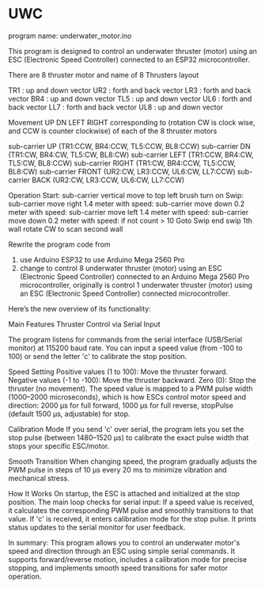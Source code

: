 # UWC
program name: underwater_motor.ino

This program is designed to control an underwater thruster (motor) using an ESC (Electronic Speed Controller) connected to an ESP32 microcontroller. 

There are 8 thruster motor and name of 8 Thrusters layout 

TR1 : up and down vector 
UR2 : forth and back vector
LR3 : forth and back vector
BR4 : up and down vector
TL5 : up and down vector
UL6 : forth and back vector
LL7 : forth and back vector
UL8 : up and down vector

Movement UP DN LEFT RIGHT corresponding to (rotation CW is clock wise, and CCW is counter clockwise) of each of the 8 thruster motors

sub-carrier UP (TR1:CCW, BR4:CCW, TL5:CCW, BL8:CCW)
sub-carrier DN (TR1:CW, BR4:CW, TL5:CW,  BL8:CW)
sub-carrier LEFT (TR1:CCW, BR4:CW, TL5:CW, BL8:CCW)
sub-carrier RIGHT (TR1:CW, BR4:CCW, TL5:CCW, BL8:CW)
sub-carrier FRONT (UR2:CW, LR3:CCW, UL6:CW, LL7:CCW)
sub-carrier BACK  (UR2:CW, LR3:CCW, UL6:CW, LL7:CCW)

Operation
Start:
sub-carrier vertical move to top left 
brush turn on
Swip:
sub-carrier move right 1.4 meter with speed:
sub-carrier move down 0.2 meter with speed:
sub-carrier move left 1.4 meter with speed:
sub-carrier move down 0.2 meter with speed:
if not count > 10 Goto Swip
end swip 1th wall
rotate CW to scan second wall

Rewrite the program code from 
1. use Arduino ESP32 to use Arduino Mega 2560 Pro
2. change to control 8 underwater thruster (motor) using an ESC (Electronic Speed Controller) connected to an Arduino Mega 2560 Pro microcontroller, originally is control 1 underwater thruster (motor) using an ESC (Electronic Speed Controller) connected microcontroller.

Here’s the new overview of its functionality:

Main Features
Thruster Control via Serial Input

The program listens for commands from the serial interface (USB/Serial monitor) at 115200 baud rate.
You can input a speed value (from -100 to 100) or send the letter 'c' to calibrate the stop position.

Speed Setting
Positive values (1 to 100): Move the thruster forward.
Negative values (-1 to -100): Move the thruster backward.
Zero (0): Stop the thruster (no movement).
The speed value is mapped to a PWM pulse width (1000–2000 microseconds), which is how ESCs control motor speed and direction:
2000 µs for full forward,
1000 µs for full reverse,
stopPulse (default 1500 µs, adjustable) for stop.

Calibration Mode
If you send 'c' over serial, the program lets you set the stop pulse (between 1480–1520 µs) to calibrate the exact pulse width that stops your specific ESC/motor.

Smooth Transition
When changing speed, the program gradually adjusts the PWM pulse in steps of 10 µs every 20 ms to minimize vibration and mechanical stress.

How It Works
On startup, the ESC is attached and initialized at the stop position.
The main loop checks for serial input:
If a speed value is received, it calculates the corresponding PWM pulse and smoothly transitions to that value.
If 'c' is received, it enters calibration mode for the stop pulse.
It prints status updates to the serial monitor for user feedback.

In summary:
This program allows you to control an underwater motor's speed and direction through an ESC using simple serial commands. It supports forward/reverse motion, includes a calibration mode for precise stopping, and implements smooth speed transitions for safer motor operation.

